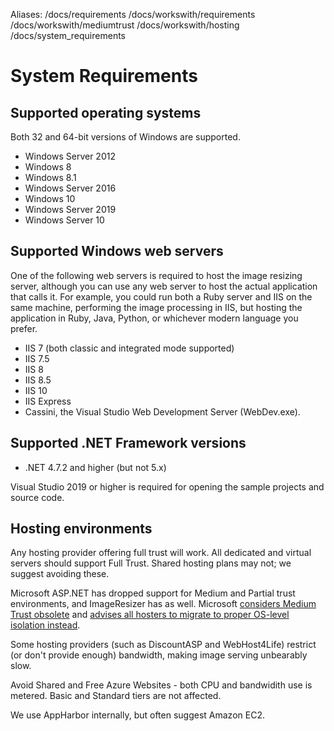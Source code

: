 Aliases: /docs/requirements /docs/workswith/requirements /docs/workswith/mediumtrust /docs/workswith/hosting /docs/system_requirements

# System Requirements

## Supported operating systems

Both 32 and 64-bit versions of Windows are supported.

* Windows Server 2012
* Windows 8
* Windows 8.1
* Windows Server 2016
* Windows 10
* Windows Server 2019
* Windows Server 10

## Supported Windows web servers

One of the following web servers is required to host the image resizing server, although you can use any web server to host the actual application that calls it. For example, you could run both a Ruby server and IIS on the same machine, performing the image processing in IIS, but hosting the application in Ruby, Java, Python, or whichever modern language you prefer.
 
* IIS 7 (both classic and integrated mode supported)
* IIS 7.5
* IIS 8
* IIS 8.5
* IIS 10
* IIS Express
* Cassini, the Visual Studio Web Development Server (WebDev.exe).

## Supported .NET Framework versions

* .NET 4.7.2 and higher (but not 5.x)

Visual Studio 2019 or higher is required for opening the sample projects and source code.

## Hosting environments

Any hosting provider offering full trust will work. All dedicated and virtual servers should support Full Trust. Shared hosting plans may not; we suggest avoiding these.

Microsoft ASP.NET has dropped support for Medium and Partial trust environments, and ImageResizer has as well. Microsoft [considers Medium Trust obsolete](http://stackoverflow.com/questions/16849801/is-trying-to-develop-for-medium-trust-a-lost-cause) and [advises all hosters to migrate to proper OS-level isolation instead](https://support.microsoft.com/en-us/kb/2698981).

Some hosting providers (such as DiscountASP and WebHost4Life) restrict (or don't provide enough) bandwidth, making image serving unbearably slow. 

Avoid Shared and Free Azure Websites  - both CPU and bandwidith use is metered. Basic and Standard tiers are not affected. 

We use AppHarbor internally, but often suggest Amazon EC2.